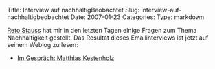 Title: Interview auf nachhaltigBeobachtet
Slug: interview-auf-nachhaltigbeobachtet
Date: 2007-01-23
Categories:
Type: markdown

[Reto Stauss](http://nachhaltig-beobachtet.freeflux.net/) hat mir in den letzten Tagen einige Fragen zum Thema Nachhaltigkeit gestellt. Das Resultat dieses Emailinterviews ist jetzt auf seinem Weblog zu lesen:

- [Im Gespräch: Matthias Kestenholz](http://nachhaltig-beobachtet.freeflux.net/blog/archive/2007/01/23/im-gespraech-matthias-kestenholz.html)
